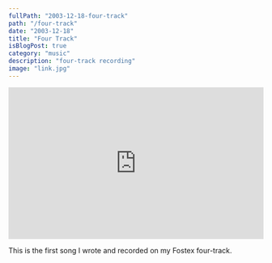 ```yaml
---
fullPath: "2003-12-18-four-track"
path: "/four-track"
date: "2003-12-18"
title: "Four Track"
isBlogPost: true
category: "music"
description: "four-track recording"
image: "link.jpg"
---
```


<iframe width="100%" height="300" scrolling="no" frameborder="no" src="https://w.soundcloud.com/player/?url=https%3A//api.soundcloud.com/tracks/341989983&amp;color=%2300cc11&amp;auto_play=false&amp;hide_related=false&amp;show_comments=true&amp;show_user=true&amp;show_reposts=false&amp;visual=true"></iframe>

This is the first song I wrote and recorded on my Fostex four-track.